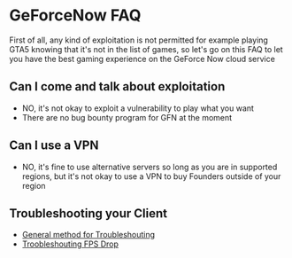 # GeForceNow FAQ

First of all, any kind of exploitation is not permitted for example playing GTA5 knowing that it's not in the list of games, so let's go on this FAQ to let you have the best gaming experience on the GeForce Now cloud service

Can I come and talk about exploitation
---

- NO, it's not okay to exploit a vulnerability to play what you want
- There are no bug bounty program for GFN at the moment

Can I use a VPN
---

- NO, it's fine to use alternative servers so long as you are in supported regions, but it's not okay to use a VPN to buy Founders outside of your region

Troubleshooting your Client
---

- [General method for Troubleshouting](TROUBLESHOOTING.md)
- [Troobleshouting FPS Drop](TROUBLESHOOTING-FPS.md)
